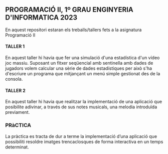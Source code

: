 ## PROGRAMACIÓ II, 1º GRAU ENGINYERIA D'INFORMATICA 2023
En aquest repositori estaran els treballs/tallers fets a la asignatura Programació II
#### TALLER 1
En aquest taller hi havia que fer una simulació d'una estadística d'un vídeo joc massiu. Suposant un fitxer 
seqüencial amb sentinella amb dades de jugadors volem calcular una sèrie de dades estadístiques per això 
s'ha d'escriure un programa que mitjançant un menú simple gestionat des de la consola.
#### TALLER 2
En aquest taller hi havia que realitzar la implementació de una aplicació que posibilite adivinar, a través 
de sus notes musicals, una melodia introduïda previament.
### PRàCTICA
La pràctica es tracta de dur a terme la implementació d’una aplicació que possibiliti resoldre imatges
trencaclosques de forma interactiva en un temps determinat.
